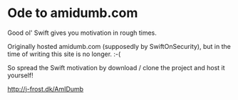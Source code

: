 # Ode to amidumb.com

Good ol' Swift gives you motivation in rough times.

Originally hosted amidumb.com (supposedly by SwiftOnSecurity), but in the time of writing this site is no longer. :-(

So spread the Swift motivation by download / clone the project and host it yourself!

http://j-frost.dk/AmIDumb
